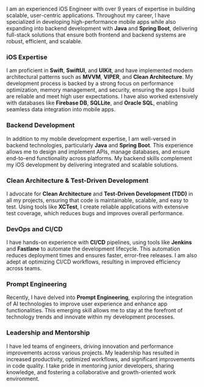 I am an experienced iOS Engineer with over 9 years of expertise in building scalable, user-centric applications. Throughout my career, I have specialized in developing high-performance mobile apps while also expanding into backend development with **Java** and **Spring Boot**, delivering full-stack solutions that ensure both frontend and backend systems are robust, efficient, and scalable.

### **iOS Expertise**
I am proficient in **Swift**, **SwiftUI**, and **UIKit**, and have implemented modern architectural patterns such as **MVVM**, **VIPER**, and **Clean Architecture**. My development process is backed by a strong focus on performance optimization, memory management, and security, ensuring the apps I build are reliable and meet high user expectations. I have also worked extensively with databases like **Firebase DB**, **SQLLite**, and **Oracle SQL**, enabling seamless data integration into mobile apps.

### **Backend Development**
In addition to my mobile development expertise, I am well-versed in backend technologies, particularly **Java** and **Spring Boot**. This experience allows me to design and implement APIs, manage databases, and ensure end-to-end functionality across platforms. My backend skills complement my iOS development by delivering integrated and scalable solutions.

### **Clean Architecture & Test-Driven Development**
I advocate for **Clean Architecture** and **Test-Driven Development (TDD)** in all my projects, ensuring that code is maintainable, scalable, and easy to test. Using tools like **XCTest**, I create reliable applications with extensive test coverage, which reduces bugs and improves overall performance.

### **DevOps and CI/CD**
I have hands-on experience with **CI/CD** pipelines, using tools like **Jenkins** and **Fastlane** to automate the development lifecycle. This automation reduces deployment times and ensures faster, error-free releases. I am also adept at optimizing CI/CD workflows, resulting in improved efficiency across teams.

### **Prompt Engineering**
Recently, I have delved into **Prompt Engineering**, exploring the integration of AI technologies to improve user experience and enhance app functionalities. This emerging skill allows me to stay at the forefront of technology trends and innovate within my development processes.

### **Leadership and Mentorship**
I have led teams of engineers, driving innovation and performance improvements across various projects. My leadership has resulted in increased productivity, optimized workflows, and significant improvements in code quality. I take pride in mentoring junior developers, sharing knowledge, and fostering a collaborative and growth-oriented work environment.